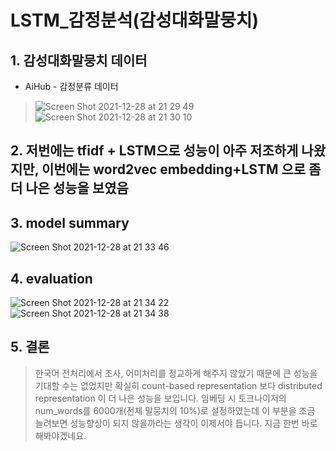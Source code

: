 # LSTM_감정분석(감성대화말뭉치)

## 1.  감성대화말뭉치 데이터
- AiHub - 감정분류 데이터
> ![Screen Shot 2021-12-28 at 21 29 49](https://user-images.githubusercontent.com/61719257/147566413-1e4f18da-5762-4746-bd3f-fa29314dafd1.png)
> ![Screen Shot 2021-12-28 at 21 30 10](https://user-images.githubusercontent.com/61719257/147566442-da893218-b76e-435a-b77c-5f681d109711.png)

## 2. 저번에는 tfidf + LSTM으로 성능이 아주 저조하게 나왔지만, 이번에는 word2vec embedding+LSTM 으로 좀 더 나은 성능을 보였음

## 3. model summary

![Screen Shot 2021-12-28 at 21 33 46](https://user-images.githubusercontent.com/61719257/147566695-6db989a0-73cc-4182-ab8a-41c0abdd4803.png)

## 4. evaluation

![Screen Shot 2021-12-28 at 21 34 22](https://user-images.githubusercontent.com/61719257/147566744-5280cc97-5614-4925-8fcf-d48a49b61577.png)
![Screen Shot 2021-12-28 at 21 34 38](https://user-images.githubusercontent.com/61719257/147566760-40dcb5b5-82cf-490c-afb2-06e89a0c2be5.png)
 
## 5. 결론

> 한국어 전처리에서 조사, 어미처리를 정교하게 해주지 않았기 때문에 큰 성능을 기대할 수는 없었지만 확실히 count-based representation 보다 distributed representation 이 더 나은 성능을 보입니다. 
> 임베딩 시 토크나이저의 num_words를 6000개(전체 말뭉치의 10%)로 설정하였는데 이 부분을 조금 늘려보면 성능향상이 되지 않을까라는 생각이 이제서야 듭니다. 지금 한번 바로 해봐야겠네요.
